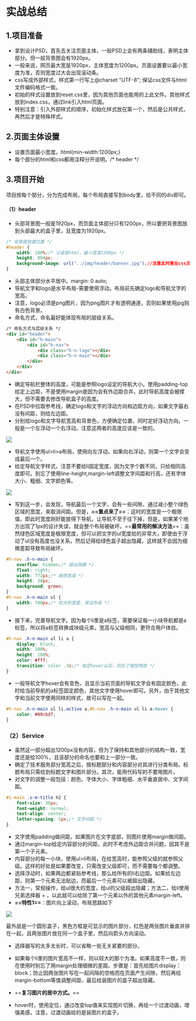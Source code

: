 # 实战总结

## 1.项目准备

- 拿到设计PSD，首先去关注页面主体，一般PSD上会有两条辅助线，表明主体部分。但一般背景图会有1920px。
- 一般来说，网页最大宽是1920px，主体宽度为1200px。页面设置要以最小宽度为准，否则宽度过大会出现滚动条。
- css写成外部样式，样式第一行写上@charset "UTF-8"; 保证css文件与html文件编码格式一致。
- 初始的样式设置放到reset.css里，因为其他页面也能用的上此文件。其他样式放到index.css，通过link引入html页面。
- 特别注意：引入外部样式的顺序，初始化样式放在第一个，然后是公共样式，再然后才是特殊样式。

## 2.页面主体设置

- 设置页面最小宽度。html{min-width:1200px;}
- 每个部分的html和css都用注释分开说明。<!-- header start -->/* header */

## 3.项目开始

项目按每个部分，分为完成布局，每个布局直接写到body里，给不同的div即可。

#### （1）header

- 头部背景图一般是1920px，而页面主体部分只有1200px，所以要把背景图放到头部最大的盒子里，且宽度为1920px。

```css
/* 背景图放置位置 */
#header {
    width: 100%;/* 父级是html，最小宽度1200px */
    height: 894px;
    background-image: url("../img/header/banner.jpg");//注意此时是在css文件里，所以路径应该是这样书写
}
```

- 头部主体部分水平居中。margin: 0 auto;
- 导航文字和logo是水平布局-需要使用浮动。布局前先确定logo和导航文字的宽高。
- 注意，logo必须是png图片，因为png图片才有透明通道，否则如果使用jpg则有白色背景。
- 命名方式，命名最好能体现布局的层级关系。

```html
/* 命名方式与层级关系 */
<div id="header">
    <div id="h-main">
        <div id="h-nav">
            <div class="h-n-logo"></div>
            <div class="h-n-main"></div>
        </div>
    </div>
</div>
```

- 确定导航栏整体的高度，可能是参照logo设定的导航大小。使用padding-top给定上边距，不是使用margin是因为会有外边距合并。此时导航高度会被撑大，但不需要去修改导航盒子的高度。
- 在PSD中拉取参考线，确定logo和文字的浮动方向和边距方向，如果文字最右没有间距，则给左边距。
- 分别给logo和文字导航宽高和背景色，方便确定位置，同时定好浮动方向。一般是一个左浮动一个右浮动。注意这两者的高度应该是一致的。

![](G:\WEB前端系统班\HTML精英实验班课堂操作&作业\笔记\pic\35.png)

- 导航文字使用ul>li>a布局，使用向左浮动。如果向右浮动，则第一个文字会变成最后一个。
- 给定导航文字样式，注意不要给li固定宽度，因为文字个数不同，只给相同高度即可。别忘了使用line-height,margin-left调整文字间距和行高，还有字体大小、粗细、文字颜色等。

![](G:\WEB前端系统班\HTML精英实验班课堂操作&作业\笔记\pic\36.png)

- 写到这一步，会发现，导航最后一个文字，会有一些间隙，通过减小整个绿色区域的宽度，来取消间距。但是，**==重点来了==**：这时的宽度是一个极限值，即此时宽度刚好能放得下导航，让导航不至于往下掉，但是，如果某个地方出现了1px的设计失误，就会整个布局被破坏。==**最常用的解决方法**==：虽然绿色区域宽度是极限宽度，但可以把文字的ul宽度给的非常大，即使由于浮动了ul没有高度也没关系，然后记得给绿色盒子超出隐藏，这样就不会因为细微差距导致布局破坏。

```css
#h-nav .h-n-main {
    overflow: hidden;/* 超出隐藏 */
    float: right;
    width: 772px;/* 极限宽度 */
    height: 38px;
    background: green;
}
#h-nav .h-n-main ul {
    width: 780px;/* 较大的宽度，保证布局 */
}
```

- 接下来，完善导航文字。因为每个li里是a标签，需要保证每一小块导航都是a标签，所以将a标签转换成块级元素，宽高与父级相同，更符合用户体验。

```Css
#h-nav .h-n-main ul li a {
    display: block;
    width: 100%;
    height: 100%;
    color: #fff;
    transition: color .3s;/* 给定hover以后，别忘了增加特效 */
}
```

- 一般导航文字hover会有变色，且显示当前页面的导航文字会有固定颜色，此时给当前导航的a标签固定颜色，其他文字使用hover即可。另外，由于其他文字和当前文字使用同样的样式，故可以写在一起。

```css
#h-nav .h-n-main ul li.active a,#h-nav .h-n-main ul li a:hover {
    color: #09cbd7;
}
```

### （2）Service

- 虽然这一部分超出1200px没有内容，但为了保持和其他部分的结构一致，宽度还是给100%，且该部分的命名也要和上一部分一致。
- 确定了技术服务部分宽高之后，按标题部分和内容部分对其进行分类布局。标题布局只需给到标题文字和图片部分。其次，能用代码写的不要用图片。
- 对文字的调整一般包括：颜色、字体大小、字体粗细、水平垂直居中、文字间距。

```css
#s-main .s-m-title h2 {
    font-size: 30px;
    font-weight: normal;
    text-align: center;
    letter-spacing: 5px;/* 文字间距 */
}
```

- 文字使用padding做间距，如果图片在文字底部，则图片使用margin做间距。
- 通过margin-top给定内容部分的间距，此时不考虑外边距合并问题，因其不是第一个子元素。
- 内容部分的每一小块，使用ul>li布局，在给宽高时，能参照父级的就参照父级。这样的好处是如果要改变，只需改变父级即可，而不需要每个都调整。
- 选择浮动时，如果两边都紧贴参考线，那么给所有的li右边距。如果给左边距，则第一个元素无法贴边，而最后一个元素可以被超出隐藏。
- 方法一，常规操作，给ul很大的宽度，给ul的父级超出隐藏；方法二，给li使用兄弟选择器 + ，以此就可以给除了第一个元素以外的其他元素margin-left。
- **==特性1==**：图片向上滚动，布局思路如下

![](G:\WEB\HTML精英实验班课堂操作&作业\笔记\pic\37.png)

最外层是一个圆形盒子，黑色方框是可显示的图片部分，红色是两张图片垂直并排在一起，且两张图片放在同一个盒子里，然后向箭头方向滚动。

- 选择器写的太多太长时，可以省略一些无关紧要的部分。
- 如果每个li里的图片宽高不一样，则以较大的那个为准。如果高度不一致，则在使用时别忘了用margin处理细微的差距。步骤是：首先给图片display：block；防止因两张图片写在一起间隔的空格而在页面产生间隙，然后再给margin-bottom等值调整间距，最后给装图片的盒子超出隐藏。
- ==**复习图片的居中方式。**==


- hover时，使用定位，通过改变top值来实现图片切换，再给一个过渡动画，增强美感。注意，过渡动画给的是装图片的盒子。
